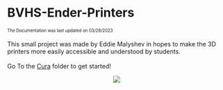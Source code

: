 # BVHS-Ender-Printers
<sup><sup>The Documentation was last updated on 03/28/2023</sup></sup>
<br><br>
This small project was made by Eddie Malyshev in hopes to make the 3D printers more easily accessible and understood by students. 
<br><br>
Go To the <a href="https://github.com/EAMalyshev/BVHS-Cura/tree/main/Cura">Cura</a> folder to get started!
<p align="center">
  <img src="https://upload.wikimedia.org/wikipedia/commons/thumb/d/d4/Klipper-logo_svg.svg/512px-Klipper-logo_svg.svg.png" />
</p>
